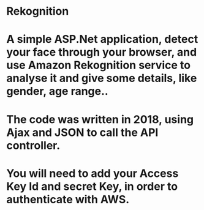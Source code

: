 # Rekognition
# A simple ASP.Net application, detect your face through your browser, and use Amazon Rekognition service to analyse it and give some details, like gender, age range..

# The code was written in 2018, using Ajax and JSON to call the API controller.
# You will need to add your Access Key Id and secret Key, in order to authenticate with AWS.
